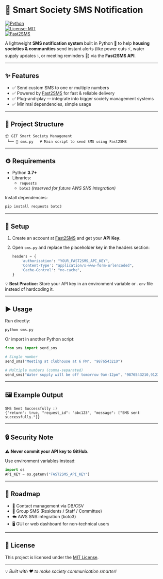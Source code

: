 # 📱 Smart Society SMS Notification  

[![Python](https://img.shields.io/badge/python-3.7%2B-blue)](https://www.python.org/)  
[![License: MIT](https://img.shields.io/badge/License-MIT-green.svg)](LICENSE)  
[![Fast2SMS](https://img.shields.io/badge/API-Fast2SMS-orange)](https://www.fast2sms.com/)  

A lightweight **SMS notification system** built in Python 🐍 to help **housing societies & communities** send instant alerts (like power cuts ⚡, water supply updates 💧, or meeting reminders 📢) via the **Fast2SMS API**.  

---

## ✨ Features
- ✅ Send custom SMS to one or multiple numbers  
- ✅ Powered by [Fast2SMS](https://www.fast2sms.com/) for fast & reliable delivery  
- ✅ Plug-and-play — integrate into bigger society management systems  
- ✅ Minimal dependencies, simple usage  

---

## 📂 Project Structure
```
📦 GIT Smart Society Management
 └── 📜 sms.py   # Main script to send SMS using Fast2SMS
```

---

## ⚙️ Requirements
- Python **3.7+**  
- Libraries:  
  - `requests`  
  - `boto3` *(reserved for future AWS SNS integration)*  

Install dependencies:
```bash
pip install requests boto3
```

---

## 🔑 Setup
1. Create an account at [Fast2SMS](https://www.fast2sms.com/) and get your **API Key**.  
2. Open `sms.py` and replace the placeholder key in the headers section:  

   ```python
   headers = {
       'authorization': "YOUR_FAST2SMS_API_KEY",
       'Content-Type': "application/x-www-form-urlencoded",
       'Cache-Control': "no-cache",
   }
   ```

💡 **Best Practice:** Store your API key in an environment variable or `.env` file instead of hardcoding it.  

---

## ▶️ Usage
Run directly:
```bash
python sms.py
```

Or import in another Python script:
```python
from sms import send_sms

# Single number
send_sms("Meeting at clubhouse at 6 PM", "9876543210")

# Multiple numbers (comma-separated)
send_sms("Water supply will be off tomorrow 9am-12pm", "9876543210,9123456780")
```

---

## 🖼️ Example Output
```
SMS Sent Successfully :)
{"return": true, "request_id": "abc123", "message": ["SMS sent successfully."]}
```

---

## 🔒 Security Note
⚠️ **Never commit your API key to GitHub**.  

Use environment variables instead:
```python
import os
API_KEY = os.getenv("FAST2SMS_API_KEY")
```

---

## 🚀 Roadmap
- 📇 Contact management via DB/CSV  
- 👥 Group SMS (Residents / Staff / Committee)  
- ☁️ AWS SNS integration (boto3)  
- 🖥️ GUI or web dashboard for non-technical users  

---

## 📜 License
This project is licensed under the [MIT License](LICENSE).  

---

💡 *Built with ❤️ to make society communication smarter!*  
